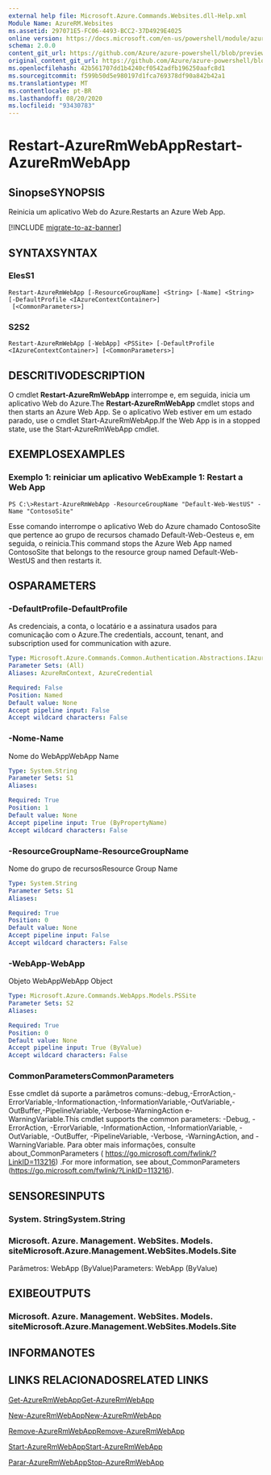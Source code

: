 ```yaml
---
external help file: Microsoft.Azure.Commands.Websites.dll-Help.xml
Module Name: AzureRM.Websites
ms.assetid: 297071E5-FC06-4493-BCC2-37D4929E4025
online version: https://docs.microsoft.com/en-us/powershell/module/azurerm.websites/restart-azurermwebapp
schema: 2.0.0
content_git_url: https://github.com/Azure/azure-powershell/blob/preview/src/ResourceManager/Websites/Commands.Websites/help/Restart-AzureRmWebApp.md
original_content_git_url: https://github.com/Azure/azure-powershell/blob/preview/src/ResourceManager/Websites/Commands.Websites/help/Restart-AzureRmWebApp.md
ms.openlocfilehash: 42b561707dd1b4240cf0542adfb196250aafc8d1
ms.sourcegitcommit: f599b50d5e980197d1fca769378df90a842b42a1
ms.translationtype: MT
ms.contentlocale: pt-BR
ms.lasthandoff: 08/20/2020
ms.locfileid: "93430783"
---
```

# <span data-ttu-id="026b8-101">Restart-AzureRmWebApp</span><span class="sxs-lookup"><span data-stu-id="026b8-101">Restart-AzureRmWebApp</span></span>

## <span data-ttu-id="026b8-102">Sinopse</span><span class="sxs-lookup"><span data-stu-id="026b8-102">SYNOPSIS</span></span>
<span data-ttu-id="026b8-103">Reinicia um aplicativo Web do Azure.</span><span class="sxs-lookup"><span data-stu-id="026b8-103">Restarts an Azure Web App.</span></span>

[!INCLUDE [migrate-to-az-banner](../../includes/migrate-to-az-banner.md)]

## <span data-ttu-id="026b8-104">SYNTAX</span><span class="sxs-lookup"><span data-stu-id="026b8-104">SYNTAX</span></span>

### <span data-ttu-id="026b8-105">Eles</span><span class="sxs-lookup"><span data-stu-id="026b8-105">S1</span></span>
```
Restart-AzureRmWebApp [-ResourceGroupName] <String> [-Name] <String> [-DefaultProfile <IAzureContextContainer>]
 [<CommonParameters>]
```

### <span data-ttu-id="026b8-106">S2</span><span class="sxs-lookup"><span data-stu-id="026b8-106">S2</span></span>
```
Restart-AzureRmWebApp [-WebApp] <PSSite> [-DefaultProfile <IAzureContextContainer>] [<CommonParameters>]
```

## <span data-ttu-id="026b8-107">DESCRITIVO</span><span class="sxs-lookup"><span data-stu-id="026b8-107">DESCRIPTION</span></span>
<span data-ttu-id="026b8-108">O cmdlet **Restart-AzureRmWebApp** interrompe e, em seguida, inicia um aplicativo Web do Azure.</span><span class="sxs-lookup"><span data-stu-id="026b8-108">The **Restart-AzureRmWebApp** cmdlet stops and then starts an Azure Web App.</span></span>
<span data-ttu-id="026b8-109">Se o aplicativo Web estiver em um estado parado, use o cmdlet Start-AzureRmWebApp.</span><span class="sxs-lookup"><span data-stu-id="026b8-109">If the Web App is in a stopped state, use the Start-AzureRmWebApp cmdlet.</span></span>

## <span data-ttu-id="026b8-110">EXEMPLOS</span><span class="sxs-lookup"><span data-stu-id="026b8-110">EXAMPLES</span></span>

### <span data-ttu-id="026b8-111">Exemplo 1: reiniciar um aplicativo Web</span><span class="sxs-lookup"><span data-stu-id="026b8-111">Example 1: Restart a Web App</span></span>
```
PS C:\>Restart-AzureRmWebApp -ResourceGroupName "Default-Web-WestUS" -Name "ContosoSite"
```

<span data-ttu-id="026b8-112">Esse comando interrompe o aplicativo Web do Azure chamado ContosoSite que pertence ao grupo de recursos chamado Default-Web-Oesteus e, em seguida, o reinicia.</span><span class="sxs-lookup"><span data-stu-id="026b8-112">This command stops the Azure Web App named ContosoSite that belongs to the resource group named Default-Web-WestUS and then restarts it.</span></span>

## <span data-ttu-id="026b8-113">OS</span><span class="sxs-lookup"><span data-stu-id="026b8-113">PARAMETERS</span></span>

### <span data-ttu-id="026b8-114">-DefaultProfile</span><span class="sxs-lookup"><span data-stu-id="026b8-114">-DefaultProfile</span></span>
<span data-ttu-id="026b8-115">As credenciais, a conta, o locatário e a assinatura usados para comunicação com o Azure.</span><span class="sxs-lookup"><span data-stu-id="026b8-115">The credentials, account, tenant, and subscription used for communication with azure.</span></span>

```yaml
Type: Microsoft.Azure.Commands.Common.Authentication.Abstractions.IAzureContextContainer
Parameter Sets: (All)
Aliases: AzureRmContext, AzureCredential

Required: False
Position: Named
Default value: None
Accept pipeline input: False
Accept wildcard characters: False
```

### <span data-ttu-id="026b8-116">-Nome</span><span class="sxs-lookup"><span data-stu-id="026b8-116">-Name</span></span>
<span data-ttu-id="026b8-117">Nome do WebApp</span><span class="sxs-lookup"><span data-stu-id="026b8-117">WebApp Name</span></span>

```yaml
Type: System.String
Parameter Sets: S1
Aliases:

Required: True
Position: 1
Default value: None
Accept pipeline input: True (ByPropertyName)
Accept wildcard characters: False
```

### <span data-ttu-id="026b8-118">-ResourceGroupName</span><span class="sxs-lookup"><span data-stu-id="026b8-118">-ResourceGroupName</span></span>
<span data-ttu-id="026b8-119">Nome do grupo de recursos</span><span class="sxs-lookup"><span data-stu-id="026b8-119">Resource Group Name</span></span>

```yaml
Type: System.String
Parameter Sets: S1
Aliases:

Required: True
Position: 0
Default value: None
Accept pipeline input: False
Accept wildcard characters: False
```

### <span data-ttu-id="026b8-120">-WebApp</span><span class="sxs-lookup"><span data-stu-id="026b8-120">-WebApp</span></span>
<span data-ttu-id="026b8-121">Objeto WebApp</span><span class="sxs-lookup"><span data-stu-id="026b8-121">WebApp Object</span></span>

```yaml
Type: Microsoft.Azure.Commands.WebApps.Models.PSSite
Parameter Sets: S2
Aliases:

Required: True
Position: 0
Default value: None
Accept pipeline input: True (ByValue)
Accept wildcard characters: False
```

### <span data-ttu-id="026b8-122">CommonParameters</span><span class="sxs-lookup"><span data-stu-id="026b8-122">CommonParameters</span></span>
<span data-ttu-id="026b8-123">Esse cmdlet dá suporte a parâmetros comuns:-debug,-ErrorAction,-ErrorVariable,-Informationaction,-InformationVariable,-OutVariable,-OutBuffer,-PipelineVariable,-Verbose-WarningAction e-WarningVariable.</span><span class="sxs-lookup"><span data-stu-id="026b8-123">This cmdlet supports the common parameters: -Debug, -ErrorAction, -ErrorVariable, -InformationAction, -InformationVariable, -OutVariable, -OutBuffer, -PipelineVariable, -Verbose, -WarningAction, and -WarningVariable.</span></span> <span data-ttu-id="026b8-124">Para obter mais informações, consulte about_CommonParameters ( https://go.microsoft.com/fwlink/?LinkID=113216) .</span><span class="sxs-lookup"><span data-stu-id="026b8-124">For more information, see about_CommonParameters (https://go.microsoft.com/fwlink/?LinkID=113216).</span></span>

## <span data-ttu-id="026b8-125">SENSORES</span><span class="sxs-lookup"><span data-stu-id="026b8-125">INPUTS</span></span>

### <span data-ttu-id="026b8-126">System. String</span><span class="sxs-lookup"><span data-stu-id="026b8-126">System.String</span></span>

### <span data-ttu-id="026b8-127">Microsoft. Azure. Management. WebSites. Models. site</span><span class="sxs-lookup"><span data-stu-id="026b8-127">Microsoft.Azure.Management.WebSites.Models.Site</span></span>
<span data-ttu-id="026b8-128">Parâmetros: WebApp (ByValue)</span><span class="sxs-lookup"><span data-stu-id="026b8-128">Parameters: WebApp (ByValue)</span></span>

## <span data-ttu-id="026b8-129">EXIBE</span><span class="sxs-lookup"><span data-stu-id="026b8-129">OUTPUTS</span></span>

### <span data-ttu-id="026b8-130">Microsoft. Azure. Management. WebSites. Models. site</span><span class="sxs-lookup"><span data-stu-id="026b8-130">Microsoft.Azure.Management.WebSites.Models.Site</span></span>

## <span data-ttu-id="026b8-131">INFORMA</span><span class="sxs-lookup"><span data-stu-id="026b8-131">NOTES</span></span>

## <span data-ttu-id="026b8-132">LINKS RELACIONADOS</span><span class="sxs-lookup"><span data-stu-id="026b8-132">RELATED LINKS</span></span>

[<span data-ttu-id="026b8-133">Get-AzureRmWebApp</span><span class="sxs-lookup"><span data-stu-id="026b8-133">Get-AzureRmWebApp</span></span>](./Get-AzureRmWebApp.md)

[<span data-ttu-id="026b8-134">New-AzureRmWebApp</span><span class="sxs-lookup"><span data-stu-id="026b8-134">New-AzureRmWebApp</span></span>](./New-AzureRmWebApp.md)

[<span data-ttu-id="026b8-135">Remove-AzureRmWebApp</span><span class="sxs-lookup"><span data-stu-id="026b8-135">Remove-AzureRmWebApp</span></span>](./Remove-AzureRmWebApp.md)

[<span data-ttu-id="026b8-136">Start-AzureRmWebApp</span><span class="sxs-lookup"><span data-stu-id="026b8-136">Start-AzureRmWebApp</span></span>](./Start-AzureRmWebApp.md)

[<span data-ttu-id="026b8-137">Parar-AzureRmWebApp</span><span class="sxs-lookup"><span data-stu-id="026b8-137">Stop-AzureRmWebApp</span></span>](./Stop-AzureRmWebApp.md)


